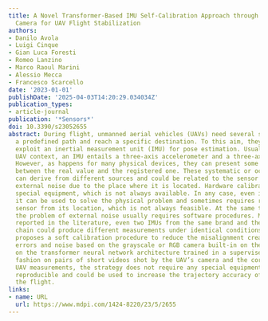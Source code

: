 ```yaml
---
title: A Novel Transformer-Based IMU Self-Calibration Approach through On-Board RGB
  Camera for UAV Flight Stabilization
authors:
- Danilo Avola
- Luigi Cinque
- Gian Luca Foresti
- Romeo Lanzino
- Marco Raoul Marini
- Alessio Mecca
- Francesco Scarcello
date: '2023-01-01'
publishDate: '2025-04-03T14:20:29.034034Z'
publication_types:
- article-journal
publication: '*Sensors*'
doi: 10.3390/s23052655
abstract: During flight, unmanned aerial vehicles (UAVs) need several sensors to follow
  a predefined path and reach a specific destination. To this aim, they generally
  exploit an inertial measurement unit (IMU) for pose estimation. Usually, in the
  UAV context, an IMU entails a three-axis accelerometer and a three-axis gyroscope.
  However, as happens for many physical devices, they can present some misalignment
  between the real value and the registered one. These systematic or occasional errors
  can derive from different sources and could be related to the sensor itself or to
  external noise due to the place where it is located. Hardware calibration requires
  special equipment, which is not always available. In any case, even if possible,
  it can be used to solve the physical problem and sometimes requires removing the
  sensor from its location, which is not always feasible. At the same time, solving
  the problem of external noise usually requires software procedures. Moreover, as
  reported in the literature, even two IMUs from the same brand and the same production
  chain could produce different measurements under identical conditions. This paper
  proposes a soft calibration procedure to reduce the misalignment created by systematic
  errors and noise based on the grayscale or RGB camera built-in on the drone. Based
  on the transformer neural network architecture trained in a supervised learning
  fashion on pairs of short videos shot by the UAV’s camera and the correspondent
  UAV measurements, the strategy does not require any special equipment. It is easily
  reproducible and could be used to increase the trajectory accuracy of the UAV during
  the flight.
links:
- name: URL
  url: https://www.mdpi.com/1424-8220/23/5/2655
---
```

